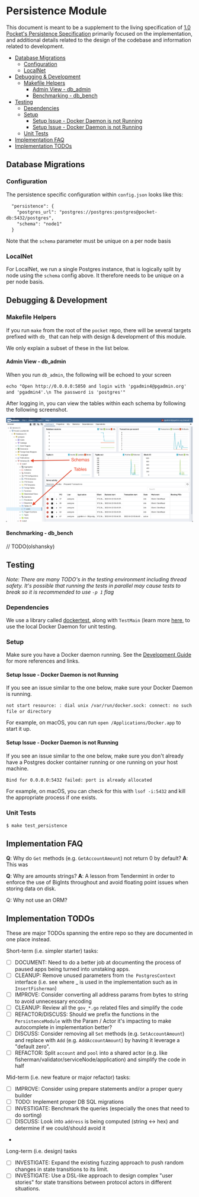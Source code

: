 # Persistence Module <!-- omit in toc -->

This document is meant to be a supplement to the living specification of [1.0 Pocket's Persistence Specification](https://github.com/pokt-network/pocket-network-protocol/tree/main/persistence) primarily focused on the implementation, and additional details related to the design of the codebase and information related to development.

- [Database Migrations](#database-migrations)
  - [Configuration](#configuration)
  - [LocalNet](#localnet)
- [Debugging & Development](#debugging--development)
  - [Makefile Helpers](#makefile-helpers)
    - [Admin View - db_admin](#admin-view---db_admin)
    - [Benchmarking - db_bench](#benchmarking---db_bench)
- [Testing](#testing)
  - [Dependencies](#dependencies)
  - [Setup](#setup)
    - [Setup Issue - Docker Daemon is not Running](#setup-issue---docker-daemon-is-not-running)
    - [Setup Issue - Docker Daemon is not Running](#setup-issue---docker-daemon-is-not-running-1)
  - [Unit Tests](#unit-tests)
- [Implementation FAQ](#implementation-faq)
- [Implementation TODOs](#implementation-todos)

## Database Migrations

### Configuration

The persistence specific configuration within `config.json` looks like this:

```
  "persistence": {
    "postgres_url": "postgres://postgres:postgres@pocket-db:5432/postgres",
    "schema": "node1"
  }
```

Note that the `schema` parameter must be unique on a per node basis

### LocalNet

For LocalNet, we run a single Postgres instance, that is logically split by node using the `schema` config above. It therefore needs to be unique on a per node basis.

## Debugging & Development

### Makefile Helpers

If you run `make` from the root of the `pocket` repo, there will be several targets prefixed with `db_` that can help with design & development of this module.

We only explain a subset of these in the list below.

#### Admin View - db_admin

When you run `db_admin`, the following will be echoed to your screen

```
echo "Open http://0.0.0.0:5050 and login with 'pgadmin4@pgadmin.org' and 'pgadmin4'.\n The password is 'postgres'"
```

After logging in, you can view the tables within each schema by following the following screenshot.

![](./docs/pgadmin.png "pgadmin view")

#### Benchmarking - db_bench

// TODO(olshansky)

## Testing

_Note: There are many TODO's in the testing environment including thread safety. It's possible that running the tests in parallel may cause tests to break so it is recommended to use `-p 1` flag_

### Dependencies

We use a library called [dockertest](https://github.com/ory/dockertest), along with `TestMain` (learn more [here](https://medium.com/goingogo/why-use-testmain-for-testing-in-go-dafb52b406bc]), to use the local Docker Daemon for unit testing.

### Setup

Make sure you have a Docker daemon running. See the [Development Guide](docs/development/README.md) for more references and links.

#### Setup Issue - Docker Daemon is not Running

If you see an issue similar to the one below, make sure your Docker Daemon is running.

```
not start resource: : dial unix /var/run/docker.sock: connect: no such file or directory
```

For example, on macOS, you can run `open /Applications/Docker.app` to start it up.

#### Setup Issue - Docker Daemon is not Running

If you see an issue similar to the one below, make sure you don't already have a Postgres docker container running or one running on your host machine.

```
Bind for 0.0.0.0:5432 failed: port is already allocated
```

For example, on macOS, you can check for this with `lsof -i:5432` and kill the appropriate process if one exists.

### Unit Tests

```
$ make test_persistence
```

## Implementation FAQ

**Q**: Why do `Get` methods (e.g. `GetAccountAmount`) not return 0 by default?
**A**: This was

**Q**: Why are amounts strings?
**A**: A lesson from Tendermint in order to enforce the use of BigInts throughout and avoid floating point issues when storing data on disk.

Q: Why not use an ORM?

## Implementation TODOs

These are major TODOs spanning the entire repo so they are documented in one place instead.

Short-term (i.e. simpler starter) tasks:

- [ ] DOCUMENT: Need to do a better job at documenting the process of paused apps being turned into unstaking apps.
- [ ] CLEANUP: Remove unused parameters from `the PostgresContext` interface (i.e. see where \_ is used in the implementation such as in `InsertFisherman`)
- [ ] IMPROVE: Consider converting all address params from bytes to string to avoid unnecessary encoding
- [ ] CLEANUP: Review all the `gov_*.go` related files and simplify the code
- [ ] REFACTOR/DISCUSS: Should we prefix the functions in the `PersistenceModule` with the Param / Actor it's impacting to make autocomplete in implementation better?
- [ ] DISCUSS: Consider removing all `Set` methods (e.g. `SetAccountAmount`) and replace with `Add` (e.g. `AddAccountAmount`) by having it leverage a "default zero".
- [ ] REFACTOR: Split `account` and `pool` into a shared actor (e.g. like fisherman/validator/serviceNode/application) and simplify the code in half

Mid-term (i.e. new feature or major refactor) tasks:

- [ ] IMPROVE: Consider using prepare statements and/or a proper query builder
- [ ] TODO: Implement proper DB SQL migrations
- [ ] INVESTIGATE: Benchmark the queries (especially the ones that need to do sorting)
- [ ] DISCUSS: Look into `address` is being computed (string <-> hex) and determine if we could/should avoid it
-

Long-term (i.e. design) tasks

- [ ] INVESTIGATE: Expand the existing fuzzing approach to push random changes in state transitions to its limit.
- [ ] INVESTIGATE: Use a DSL-like approach to design complex "user stories" for state transitions between protocol actors in different situations.
